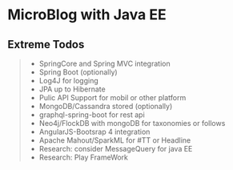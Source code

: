 MicroBlog with Java EE
===================

Extreme Todos
----------------------------------------
>- SpringCore and Spring MVC  integration
>- Spring Boot (optionally)
>- Log4J for logging
>- JPA up to Hibernate
>- Pulic API Support for mobil or other platform
>- MongoDB/Cassandra stored (optionally)
>- graphql-spring-boot for rest api
>- Neo4j/FlockDB with mongoDB for taxonomies or follows
>- AngularJS-Bootsrap 4 integration
>- Apache Mahout/SparkML for #TT or Headline 
>- Research: consider MessageQuery for java EE
>- Research: Play FrameWork
